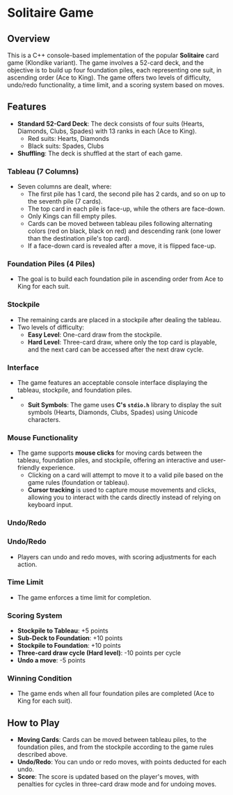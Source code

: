 # Solitaire Game

## Overview
This is a C++ console-based implementation of the popular **Solitaire** card game (Klondike variant). The game involves a 52-card deck, and the objective is to build up four foundation piles, each representing one suit, in ascending order (Ace to King). The game offers two levels of difficulty, undo/redo functionality, a time limit, and a scoring system based on moves. 

## Features
- **Standard 52-Card Deck**: The deck consists of four suits (Hearts, Diamonds, Clubs, Spades) with 13 ranks in each (Ace to King).
  - Red suits: Hearts, Diamonds
  - Black suits: Spades, Clubs
- **Shuffling**: The deck is shuffled at the start of each game.
  
### Tableau (7 Columns)
- Seven columns are dealt, where:
  - The first pile has 1 card, the second pile has 2 cards, and so on up to the seventh pile (7 cards).
  - The top card in each pile is face-up, while the others are face-down.
  - Only Kings can fill empty piles.
  - Cards can be moved between tableau piles following alternating colors (red on black, black on red) and descending rank (one lower than the destination pile's top card).
  - If a face-down card is revealed after a move, it is flipped face-up.

### Foundation Piles (4 Piles)
- The goal is to build each foundation pile in ascending order from Ace to King for each suit.
  
### Stockpile
- The remaining cards are placed in a stockpile after dealing the tableau.
- Two levels of difficulty:
  - **Easy Level**: One-card draw from the stockpile.
  - **Hard Level**: Three-card draw, where only the top card is playable, and the next card can be accessed after the next draw cycle.

### Interface
- The game features an acceptable console interface displaying the tableau, stockpile, and foundation piles.
- - **Suit Symbols**: The game uses **C's `stdio.h`** library to display the suit symbols (Hearts, Diamonds, Clubs, Spades) using Unicode characters.
 
### Mouse Functionality
- The game supports **mouse clicks** for moving cards between the tableau, foundation piles, and stockpile, offering an interactive and user-friendly experience.
  - Clicking on a card will attempt to move it to a valid pile based on the game rules (foundation or tableau).
  - **Cursor tracking** is used to capture mouse movements and clicks, allowing you to interact with the cards directly instead of relying on keyboard input.


### Undo/Redo

### Undo/Redo
- Players can undo and redo moves, with scoring adjustments for each action.

### Time Limit
- The game enforces a time limit for completion.

### Scoring System
- **Stockpile to Tableau**: +5 points
- **Sub-Deck to Foundation**: +10 points
- **Stockpile to Foundation**: +10 points
- **Three-card draw cycle (Hard level)**: -10 points per cycle
- **Undo a move**: -5 points

### Winning Condition
- The game ends when all four foundation piles are completed (Ace to King for each suit).

## How to Play
- **Moving Cards**: Cards can be moved between tableau piles, to the foundation piles, and from the stockpile according to the game rules described above.
- **Undo/Redo**: You can undo or redo moves, with points deducted for each undo.
- **Score**: The score is updated based on the player's moves, with penalties for cycles in three-card draw mode and for undoing moves.

